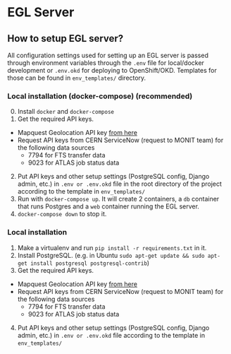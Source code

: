 # EGL Server

## How to setup EGL server?

All configuration settings used for setting up an EGL server is passed through environment variables through the `.env` file for local/docker development or `.env.okd` for deploying to OpenShift/OKD. Templates for those can be found in `env_templates/` directory.

### Local installation (docker-compose) (recommended)
0. Install `docker` and `docker-compose`
1. Get the required API keys.
- Mapquest Geolocation API key [from here](https://developer.mapquest.com/)
- Request API keys from CERN ServiceNow (request to MONIT team) for the following data sources
  - 7794 for FTS transfer data
  - 9023 for ATLAS job status data
2. Put API keys and other setup settings (PostgreSQL config, Django admin, etc.) in `.env or .env.okd` file in the root directory of the project according to the template  in `env_templates/`
3. Run with `docker-compose up`. It will create 2 containers, a `db` container that runs Postgres and a `web` container running the EGL server.
4. `docker-compose down` to stop it.
  

### Local installation

1. Make a virtualenv and run `pip install -r requirements.txt` in it.
2. Install PostgreSQL. (e.g. in Ubuntu `sudo apt-get update && sudo apt-get install postgresql postgresql-contrib`)
3. Get the required API keys.
- Mapquest Geolocation API key [from here](https://developer.mapquest.com/)
- Request API keys from CERN ServiceNow (request to MONIT team) for the following data sources
  - 7794 for FTS transfer data
  - 9023 for ATLAS job status data
  
4. Put API keys and other setup settings (PostgreSQL config, Django admin, etc.) in `.env or .env.okd` file according to the template  in `env_templates/`
